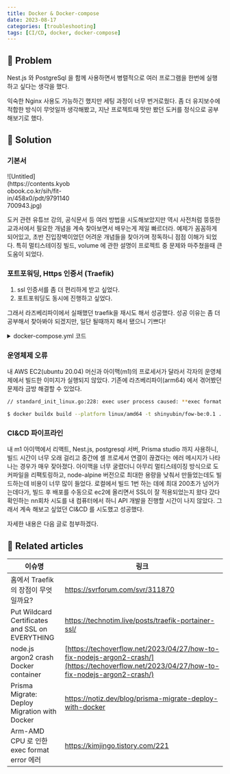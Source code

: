 ```yaml
---
title: Docker & Docker-compose
date: 2023-08-17
categories: [troubleshooting]
tags: [CI/CD, docker, docker-compose]
---
```


## 🤔 Problem

Nest.js 와 PostgreSql 을 함께 사용하면서 병렬적으로 여러 프로그램을 한번에 실행하고 싶다는 생각을 했다.

익숙한 Nginx 사용도 가능하긴 했지만 세팅 과정이 너무 번거로웠다.
좀 더 유지보수에 적합한 방식이 무엇일까 생각해봤고, 지난 프로젝트때 맛만 봤던 도커를 정식으로 공부해보기로 했다.

## 🌱 Solution

### 기본서

<div markdown="block" style="width: 30%;">
![Untitled](https://contents.kyobobook.co.kr/sih/fit-in/458x0/pdt/9791140700943.jpg)
</div>

도커 관련 유튜브 강의, 공식문서 등 여러 방법을 시도해보았지만 역시 사전처럼 뚱뚱한 교과서에서 필요한 개념을 계속 찾아보면서 배우는게 제일 빠르더라.
예제가 꼼꼼하게 되어있고, 초반 진입장벽이었던 어려운 개념들을 찾아가며 정독하니 점점 이해가 되었다.
특히 멀티스테이징 빌드, volume 에 관한 설명이 프로젝트 중 문제와 마주쳤을때 큰 도움이 되었다.

### 포트포워딩, Https 인증서 (Traefik)

1. ssl 인증서를 좀 더 편리하게 받고 싶었다.
2. 포트포워딩도 동시에 진행하고 싶었다.

그래서 라즈베리파이에서 실패했던 traefik을 재시도 해서 성공했다. 성공 이유는 좀 더 공부해서 찾아봐야 되겠지만, 일단 될때까지 해서 됐으니 기쁘다!

<details markdown="block"><summary>docker-compose.yml 코드</summary>
```yaml
version: "3.8"
services:
  web: # 이 친구에 주의
    image: shinyubin/fow-be
    container_name: fow-be
    restart: always
    labels:
      - "com.centurylinklabs.watchtower.enable=true"
      - "traefik.enable=true"
      - "traefik.http.routers.web.rule=Host(`api.yubinhome.com`)"
      - "traefik.http.routers.web.entrypoints=websecure"
      - "traefik.http.routers.web.tls.certresolver=myresolver"
    ports:
      - "5000:5000"
    volumes:
      - .:/usr/src/app
      - /usr/src/app/node_modules
    command: sh -c "npx prisma migrate dev && npm run start:dev"
    networks:
      - freecodecamp # 네트워크를 맞춰야한다
  traefik:
    image: "traefik:v2.0"
    command:
      - "--api.insecure=false"
      - "--providers.docker=true"
      - "--entrypoints.web.address=:80" 
      - "--entrypoints.websecure.address=:443"  
      - "--certificatesresolvers.myresolver.acme.httpchallenge=true"
      - "--certificatesresolvers.myresolver.acme.httpchallenge.entrypoint=web"#  도커컨테이너의 서비스명과 맞춰야한다
      - "--certificatesresolvers.myresolver.acme.email=fogofseoul@gmail.com"
      - "--certificatesresolvers.myresolver.acme.storage=/letsencrypt/acme.json"  # acme.json 을 저장할 곳을 맞춰줘야한다
    ports:
      - "80:80"
      - "443:443"
    volumes:
      - "./letsencrypt:/letsencrypt"
      - "/var/run/docker.sock:/var/run/docker.sock"
    networks:
      - freecodecamp # 네트워크를 맞춰야한다
networks:
  freecodecamp: # 네트워크를 맞춰야한다
```
</details>

### 운영체제 오류

내 AWS EC2(ubuntu 20.04) 머신과 아이맥(m1)의 프로세서가 달라서 각자의 운영체제에서 빌드한 이미지가 실행되지 않았다. 기존에 라즈베리파이(arm64) 에서 겪어봤던 문제라 금방 해결할 수 있었다.

```bash
// standard_init_linux.go:228: exec user process caused: **exec format error**

$ docker buildx build --platform linux/amd64 -t shinyubin/fow-be:0.1 . --push
```

### CI&CD 파이프라인

내 m1 아이맥에서 리액트, Nest.js, postgresql 서버, Prisma studio 까지 사용하니, 빌드 시간이 너무 오래 걸리고 중간에 셸 프로세서 연결이 끊겼다는 에러 메시지가 나타나는 경우가 매우 잦아졌다.
아이맥을 너무 굴렸더니 아무리 멀티스테이징 방식으로 도커파일을 리팩토링하고, node-alpine 버전으로 최대한 용량을 낮춰서 만들었는데도 빌드하는데 비용이 너무 많이 들었다.
로컬에서 빌드 1번 하는 데에 최대 200초가 넘어가는데다가, 빌드 후 배포를 수동으로 ec2에 올리면서 SSL이 잘 적용되었는지 왔다 갔다 확인하는 nn회차 시도를 내 컴퓨터에서 하니 API 개발을 진행할 시간이 나지 않았다. 그래서 계속 해보고 싶었던 CI&CD 를 시도했고 성공했다.

자세한 내용은 다음 글로 첨부하겠다.

## 📎 Related articles

| 이슈명                                          | 링크                                                                                                                                       |
| ----------------------------------------------- | ------------------------------------------------------------------------------------------------------------------------------------------ |
| 홈에서 Traefik의 장점이 무엇일까요?             | [https://svrforum.com/svr/311870 ](https://svrforum.com/svr/311870)                                                                        |
| Put Wildcard Certificates and SSL on EVERYTHING | [https://technotim.live/posts/traefik-portainer-ssl/ ](https://technotim.live/posts/traefik-portainer-ssl/)                                |
| node.js argon2 crash Docker container           | [https://techoverflow.net/2023/04/27/how-to-fix-nodejs-argon2-crash/](https://techoverflow.net/2023/04/27/how-to-fix-nodejs-argon2-crash/) |
| Prisma Migrate: Deploy Migration with Docker    | [https://notiz.dev/blog/prisma-migrate-deploy-with-docker ](https://notiz.dev/blog/prisma-migrate-deploy-with-docker)                      |
| Arm-AMD CPU 로 인한 exec format error 에러      | [https://kimjingo.tistory.com/221 ](https://kimjingo.tistory.com/221)                                                                      |
